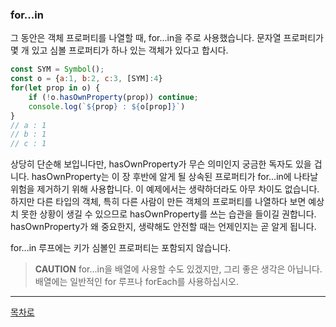 ### for...in
그 동안은 객체 프로퍼티를 나열할 때, for...in을 주로 사용했습니다. 문자열 프로퍼티가 몇 개 있고 심볼 프로퍼티가 하나 있는 객체가 있다고 합시다.
~~~javascript
const SYM = Symbol();
const o = {a:1, b:2, c:3, [SYM]:4}
for(let prop in o) {
    if (!o.hasOwnProperty(prop)) continue;
    console.log(`${prop} : ${o[prop]}`)
}
// a : 1
// b : 1
// c : 1
~~~
상당히 단순해 보입니다만, hasOwnProperty가 무슨 의미인지 궁금한 독자도 있을 겁니다. hasOwnProperty는 이 장 후반에 알게 될 상속된 프로퍼티가 for...in에 나타날 위험을 제거하기 위해 사용합니다. 이 예제에서는 생략하더라도 아무 차이도 없습니다. 하지만 다른 타입의 객체, 특히 다른 사람이 만든 객체의 프로퍼티를 나열하다 보면 예상치 못한 상황이 생길 수 있으므로 hasOwnProperty를 쓰는 습관을 들이길 권합니다. hasOwnProperty가 왜 중요한지, 생략해도 안전할 때는 언제인지는 곧 알게 됩니다.

for...in 루프에는 키가 심볼인 프로퍼티는 포함되지 않습니다.
> <b>CAUTION</b> for...in을 배열에 사용할 수도 있겠지만, 그리 좋은 생각은 아닙니다. 배열에는 일반적인 for 루프나 forEach를 사용하십시오.

***
[목차로](../progressCheck.md)